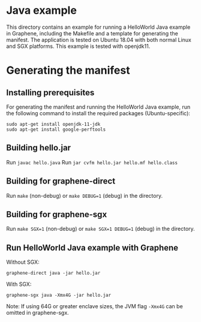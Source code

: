 # Java example

This directory contains an example for running a HelloWorld Java example in Graphene,
including the Makefile and a template for generating the manifest.
The application is tested on Ubuntu 18.04 with both normal Linux and SGX platforms.
This example is tested with openjdk11.

# Generating the manifest

## Installing prerequisites

For generating the manifest and running the HelloWorld Java example, run the
following command to install the required packages (Ubuntu-specific):

    sudo apt-get install openjdk-11-jdk
    sudo apt-get install google-perftools

## Building hello.jar

Run `javac hello.java`
Run `jar cvfm hello.jar hello.mf hello.class`

## Building for graphene-direct

Run `make` (non-debug) or `make DEBUG=1` (debug) in the directory.

## Building for graphene-sgx

Run `make SGX=1` (non-debug) or `make SGX=1 DEBUG=1` (debug) in the directory.

## Run HelloWorld Java example with Graphene

Without SGX:

    graphene-direct java -jar hello.jar

With SGX:

    graphene-sgx java -Xmx4G -jar hello.jar

Note: If using 64G or greater enclave sizes, the JVM flag `-Xmx4G` can be omitted in graphene-sgx.
